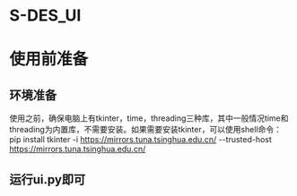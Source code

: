 S-DES_UI
=
# 使用前准备
## 环境准备
使用之前，确保电脑上有tkinter，time，threading三种库，其中一般情况time和threading为内置库，不需要安装。如果需要安装tkinter，可以使用shell命令：
pip install tkinter -i https://mirrors.tuna.tsinghua.edu.cn/ --trusted-host https://mirrors.tuna.tsinghua.edu.cn/
## 运行ui.py即可
